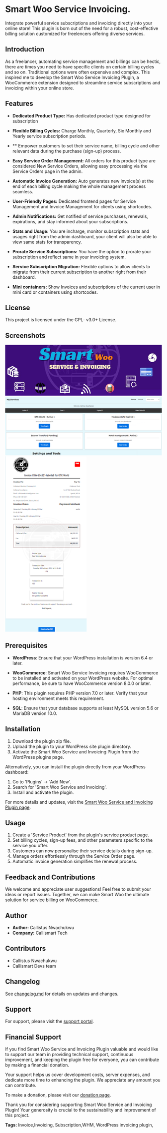 # Smart Woo Service Invoicing. 

Integrate powerful service subscriptions and invoicing directly into your online store! This plugin is born out of the need for a robust, cost-effective billing solution customized for freelencers offering diverse services.

## Introduction

As a freelancer, automating service management and billings can be hectic, there are times you need to have specific clients on certain billing cycles and so on. Traditional options were often expensive and complex. This inspired me to develop the Smart Woo Service Invoicing Plugin, a WooCommerce extension designed to streamline service subscriptions and invoicing within your online store.

## Features

- **Dedicated Product Type:** Has dedicated product type designed for subscription

- **Flexible Billing Cycles:** Charge Monthly, Quarterly, Six Monthly and Yearly service subscription periods.

- ** Empower customers to set their service name, billing cycle and other relevant data during the purchase (sign-up) process.

- **Easy Service Order Management:** All orders for this product type are considered New Service Orders, allowing easy processing via the Service Orders page in the admin.

- **Automatic Invoice Generation:** Auto generates new invoice(s) at the end of each billing cycle making the whole management process seamless.

- **User-Friendly Pages:** Dedicated frontend pages for Service Management and Invoice Management for clients using shortcodes.

- **Admin Notifications:** Get notified of service purchases, renewals, expirations, and stay informed about your subscriptions.

- **Stats and Usage:** You are incharge, monitor subscription stats and usages right from the admin dashboard, your client will also be able to view same stats for transparency.

- **Prorate Service Subscriptions:** You have the option to prorate your subscription and reflect same in your invoicing system.
- **Service Subscription Migration:** Flexible options to allow clients to migrate from their current subscription to another right from their dashboard.

- **Mini containers:** Show Invoices and subscriptions of the current user in mini card or containers using shortcodes.

## License

This project is licensed under the GPL- v3.0+ License.

## Screenshots

![Screenshot 1](assets/image/smart-woo-img.png)
![Screenshot 2](assets/image/service-page.png)
![Screenshot 3](assets/image/invoice-sample.png)

## Prerequisites

- **WordPress**: Ensure that your WordPress installation is version 6.4 or later.

- **WooCommerce**: Smart Woo Service Invoicing requires WooCommerce to be installed and activated on your WordPress website. For optimal performance, be sure to have WooCommerce version 8.0.0 or later.

- **PHP**: This plugin requires PHP version 7.0 or later. Verify that your hosting environment meets this requirement.

- **SQL**: Ensure that your database supports at least MySQL version 5.6 or MariaDB version 10.0.

## Installation

1. Download the plugin zip file.
2. Upload the plugin to your WordPress site plugin directory.
3. Activate the Smart Woo Service and Invoicing Plugin from the WordPress plugins page.

Alternatively, you can install the plugin directly from your WordPress dashboard:
1. Go to 'Plugins' -> 'Add New'.
2. Search for 'Smart Woo Service and Invoicing'.
3. Install and activate the plugin.

For more details and updates, visit the [Smart Woo Service and Invoicing Plugin page](https://callismart.com.ng/smart-woo).


## Usage

1. Create a 'Service Product' from the plugin's service product page.
2. Set billing cycles, sign-up fees, and other parameters specific to the service you offer.
3. Customers can now personalise their service details during sign-up.
4. Manage orders effortlessly through the Service Order page.
5. Automatic invoice generation simplifies the renewal process.

## Feedback and Contributions

We welcome and appreciate user suggestions! Feel free to submit your ideas or report issues. Together, we can make Smart Woo the ultimate solution for service billing on WooCommerce.

## Author

- **Author:** Callistus Nwachukwu
- **Company:** Callismart Tech

## Contributors

- Callistus Nwachukwu
- Callismart Devs team

## Changelog

See [changelog.md](changelog.md) for details on updates and changes.

## Support

For support, please visit the [support portal](https://callismart.com.ng/support-portal).

## Financial Support

If you find Smart Woo Service and Invoicing Plugin valuable and would like to support our team in providing technical support, continuous improvement, and keeping the plugin free for everyone, you can contribute by making a financial donation.

Your support helps us cover development costs, server expenses, and dedicate more time to enhancing the plugin. We appreciate any amount you can contribute.

To make a donation, please visit our [donation page](https://paystack.com/pay/support-smart-woo-dev).

Thank you for considering supporting Smart Woo Service and Invoicing Plugin! Your generosity is crucial to the sustainability and improvement of this project.

**Tags:** Invoice,Invoicing, Subscription,WHM, WordPress invoicing plugin,